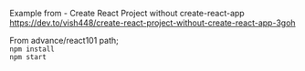 Example from - Create React Project without create-react-app
https://dev.to/vish448/create-react-project-without-create-react-app-3goh

From advance/react101 path;  
`npm install`  
`npm start`  
